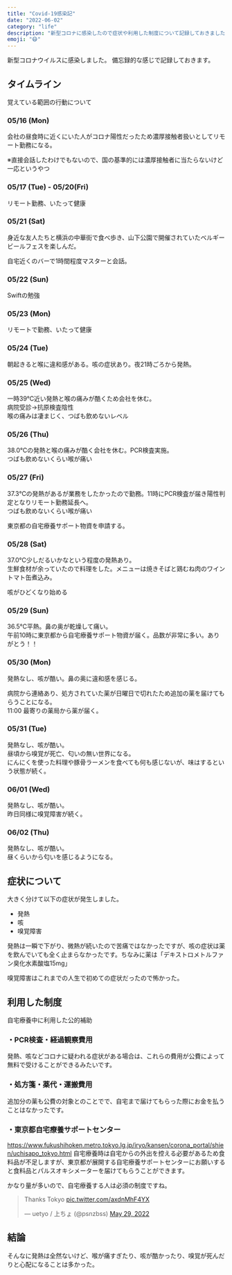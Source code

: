 ```yaml
---
title: "Covid-19感染記"
date: "2022-06-02"
category: "life"
description: "新型コロナに感染したので症状や利用した制度について記録しておきました。"
emoji: "😷"
---
```


新型コロナウイルスに感染しました。
備忘録的な感じで記録しておきます。

## タイムライン
覚えている範囲の行動について

### 05/16 (Mon)
会社の昼食時に近くにいた人がコロナ陽性だったため濃厚接触者扱いとしてリモート勤務になる。

※直接会話したわけでもないので、国の基準的には濃厚接触者に当たらないけど一応というやつ

### 05/17 (Tue) - 05/20(Fri)
リモート勤務、いたって健康

### 05/21 (Sat)
身近な友人たちと横浜の中華街で食べ歩き、山下公園で開催されていたベルギービールフェスを楽しんだ。

自宅近くのバーで1時間程度マスターと会話。

### 05/22 (Sun)
Swiftの勉強

### 05/23 (Mon)
リモートで勤務、いたって健康

### 05/24 (Tue)
朝起きると喉に違和感がある。咳の症状あり。夜21時ごろから発熱。

### 05/25 (Wed)
一時39℃近い発熱と喉の痛みが酷くため会社を休む。  
病院受診→抗原検査陰性  
喉の痛みは凄まじく、つばも飲めないレベル

### 05/26 (Thu)
38.0℃の発熱と喉の痛みが酷く会社を休む。PCR検査実施。  
つばも飲めないくらい喉が痛い

### 05/27 (Fri)
37.3℃の発熱があるが業務をしたかったので勤務。11時にPCR検査が届き陽性判定となりリモート勤務延長へ。  
つばも飲めないくらい喉が痛い

東京都の自宅療養サポート物資を申請する。

### 05/28 (Sat)
37.0℃少しだるいかなという程度の発熱あり。  
生鮮食材が余っていたので料理をした。メニューは焼きそばと鶏むね肉のワイントマト缶煮込み。

咳がひどくなり始める

### 05/29 (Sun)
36.5℃平熱。鼻の奥が乾燥して痛い。  
午前10時に東京都から自宅療養サポート物資が届く。品数が非常に多い。ありがとう！！

### 05/30 (Mon)
発熱なし、咳が酷い。鼻の奥に違和感を感じる。

病院から連絡あり、処方されていた薬が日曜日で切れたため追加の薬を届けてもらうことになる。  
11:00 最寄りの薬局から薬が届く。

### 05/31 (Tue)
発熱なし、咳が酷い。  
昼頃から嗅覚が死亡、匂いの無い世界になる。  
にんにくを使った料理や豚骨ラーメンを食べても何も感じないが、味はするという状態が続く。

### 06/01 (Wed)
発熱なし、咳が酷い。  
昨日同様に嗅覚障害が続く。

### 06/02 (Thu)
発熱なし、咳が酷い。  
昼くらいから匂いを感じるようになる。

##  症状について
大きく分けて以下の症状が発生しました。

- 発熱
- 咳
- 嗅覚障害

発熱は一瞬で下がり、微熱が続いたので苦痛ではなかったですが、咳の症状は薬を飲んでいても全く止まらなかったです。ちなみに薬は「デキストロメトルファン臭化水素酸塩15mg」

嗅覚障害はこれまでの人生で初めての症状だったので怖かった。

## 利用した制度
自宅療養中に利用した公的補助

### ・PCR検査・経過観察費用
発熱、咳などコロナに疑われる症状がある場合は、これらの費用が公費によって無料で受けることができるみたいです。

### ・処方箋・薬代・運搬費用
追加分の薬も公費の対象とのことでで、自宅まで届けてもらった際にお金を払うことはなかったです。

### ・東京都自宅療養サポートセンター
https://www.fukushihoken.metro.tokyo.lg.jp/iryo/kansen/corona_portal/shien/uchisapo_tokyo.html
自宅療養時は自宅からの外出を控える必要があるため食料品が不足しますが、東京都が展開する自宅療養サポートセンターにお願いすると食料品とパルスオキシメーターを届けてもらうことができます。

かなり量が多いので、自宅療養する人は必須の制度ですね。

<blockquote class="twitter-tweet"><p lang="en" dir="ltr">Thanks Tokyo <a href="https://t.co/axdnMhF4YX">pic.twitter.com/axdnMhF4YX</a></p>&mdash; uetyo / 上ちょ (@psnzbss) <a href="https://twitter.com/psnzbss/status/1530728457541365761?ref_src=twsrc%5Etfw">May 29, 2022</a></blockquote> <script async src="https://platform.twitter.com/widgets.js" charset="utf-8"></script>

## 結論
そんなに発熱は全然ないけど、喉が痛すぎたり、咳が酷かったり、嗅覚が死んだりと心配になることは多かった。
